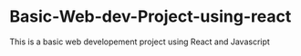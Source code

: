 # Basic-Web-dev-Project-using-react
This is a basic web developement project using React and Javascript
